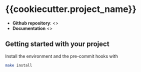 # {{cookiecutter.project_name}}

- **Github repository**: <>
- **Documentation** <>

## Getting started with your project

Install the environment and the pre-commit hooks with

```bash
make install
```
